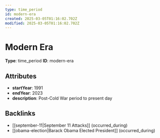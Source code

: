 ```yaml
---
type: time_period
id: modern-era
created: 2025-03-05T01:16:02.702Z
modified: 2025-03-05T01:16:02.702Z
---
```


# Modern Era

**Type**: time_period
**ID**: modern-era

## Attributes

- **startYear**: 1991
- **endYear**: 2023
- **description**: Post-Cold War period to present day

## Backlinks

- [[september-11|September 11 Attacks]] (occurred_during)
- [[obama-election|Barack Obama Elected President]] (occurred_during)

